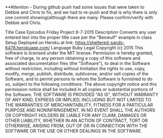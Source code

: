 **Attention - During github push had some issues that were taken to Debbie and Chris to fix, and we had to re-push and that is why there is only one commit showing(although there are many. Please confirm/verify with Debbie and Chris.


Title Case Epicodus Friday Project 8-7-2015
Description
Converts any user entered text into the proper title case per the "Beowulf" example in class
Setup
Deployed on Heroku at link: https://sheltered-sands-6478.herokuapp.com/
Language
Ruby
Legal
Copyright (c) 2015 
This software is licensed under the MIT license.
Permission is hereby granted, free of charge, to any person obtaining a copy of this software and associated documentation files (the "Software"), to deal in the Software without restriction, including without limitation the rights to use, copy, modify, merge, publish, distribute, sublicense, and/or sell copies of the Software, and to permit persons to whom the Software is furnished to do so, subject to the following conditions:
The above copyright notice and this permission notice shall be included in all copies or substantial portions of the Software.
THE SOFTWARE IS PROVIDED "AS IS", WITHOUT WARRANTY OF ANY KIND, EXPRESS OR IMPLIED, INCLUDING BUT NOT LIMITED TO THE WARRANTIES OF MERCHANTABILITY, FITNESS FOR A PARTICULAR PURPOSE AND NONINFRINGEMENT. IN NO EVENT SHALL THE AUTHORS OR COPYRIGHT HOLDERS BE LIABLE FOR ANY CLAIM, DAMAGES OR OTHER LIABILITY, WHETHER IN AN ACTION OF CONTRACT, TORT OR OTHERWISE, ARISING FROM, OUT OF OR IN CONNECTION WITH THE SOFTWARE OR THE USE OR OTHER DEALINGS IN THE SOFTWARE.
